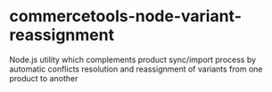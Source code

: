 # commercetools-node-variant-reassignment
Node.js utility which complements product sync/import process by automatic conflicts resolution and reassignment of variants from one product to another
